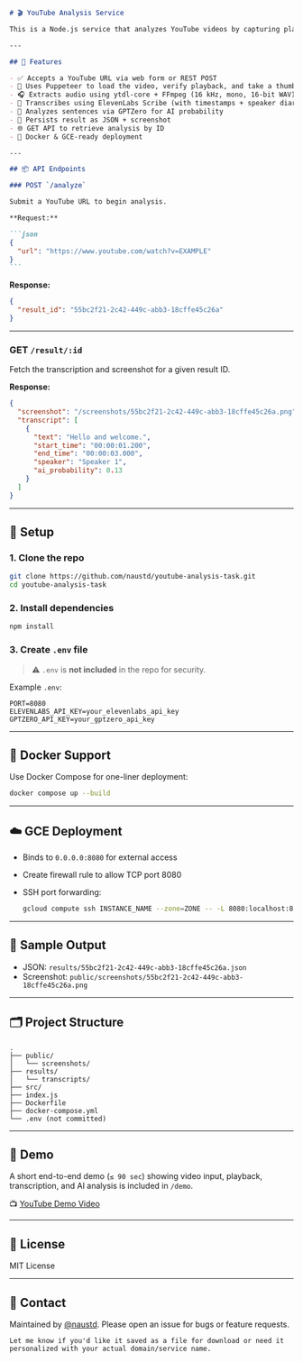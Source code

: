 ````markdown
# 🎬 YouTube Analysis Service

This is a Node.js service that analyzes YouTube videos by capturing playback, extracting audio, transcribing speech using ElevenLabs Scribe, detecting AI-generated content with GPTZero, and returning structured results via a REST API.

---

## 🔧 Features

- ✅ Accepts a YouTube URL via web form or REST POST
- 🧭 Uses Puppeteer to load the video, verify playback, and take a thumbnail screenshot
- 🎧 Extracts audio using ytdl-core + FFmpeg (16 kHz, mono, 16-bit WAV)
- 🧠 Transcribes using ElevenLabs Scribe (with timestamps + speaker diarization)
- 🤖 Analyzes sentences via GPTZero for AI probability
- 💾 Persists result as JSON + screenshot
- 🌐 GET API to retrieve analysis by ID
- 🐳 Docker & GCE-ready deployment

---

## 📦 API Endpoints

### POST `/analyze`

Submit a YouTube URL to begin analysis.

**Request:**

```json
{
  "url": "https://www.youtube.com/watch?v=EXAMPLE"
}
```
````

**Response:**

```json
{
  "result_id": "55bc2f21-2c42-449c-abb3-18cffe45c26a"
}
```

---

### GET `/result/:id`

Fetch the transcription and screenshot for a given result ID.

**Response:**

```json
{
  "screenshot": "/screenshots/55bc2f21-2c42-449c-abb3-18cffe45c26a.png",
  "transcript": [
    {
      "text": "Hello and welcome.",
      "start_time": "00:00:01.200",
      "end_time": "00:00:03.000",
      "speaker": "Speaker 1",
      "ai_probability": 0.13
    }
  ]
}
```

---

## 🚀 Setup

### 1. Clone the repo

```bash
git clone https://github.com/naustd/youtube-analysis-task.git
cd youtube-analysis-task
```

### 2. Install dependencies

```bash
npm install
```

### 3. Create `.env` file

> ⚠️ `.env` is **not included** in the repo for security.

Example `.env`:

```env
PORT=8080
ELEVENLABS_API_KEY=your_elevenlabs_api_key
GPTZERO_API_KEY=your_gptzero_api_key
```

---

## 🐳 Docker Support

Use Docker Compose for one-liner deployment:

```bash
docker compose up --build
```

---

## ☁️ GCE Deployment

- Binds to `0.0.0.0:8080` for external access
- Create firewall rule to allow TCP port 8080
- SSH port forwarding:

  ```bash
  gcloud compute ssh INSTANCE_NAME --zone=ZONE -- -L 8080:localhost:8080
  ```

---

## 🧪 Sample Output

- JSON: `results/55bc2f21-2c42-449c-abb3-18cffe45c26a.json`
- Screenshot: `public/screenshots/55bc2f21-2c42-449c-abb3-18cffe45c26a.png`

---

## 🗂️ Project Structure

```
.
├── public/
│   └── screenshots/
├── results/
│   └── transcripts/
├── src/
├── index.js
├── Dockerfile
├── docker-compose.yml
└── .env (not committed)
```

---

## 🎥 Demo

A short end-to-end demo (`≤ 90 sec`) showing video input, playback, transcription, and AI analysis is included in `/demo`.

📺 [YouTube Demo Video](https://www.youtube.com/watch?v=EXAMPLE123)

---

## 📄 License

MIT License

---

## 🙋 Contact

Maintained by [@naustd](https://github.com/naustd). Please open an issue for bugs or feature requests.

```
Let me know if you'd like it saved as a file for download or need it personalized with your actual domain/service name.
```
